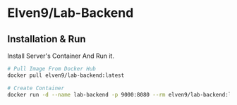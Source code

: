 # Elven9/Lab-Backend

## Installation & Run

Install Server's Container And Run it.

```zsh
# Pull Image From Docker Hub
docker pull elven9/lab-backend:latest

# Create Container
docker run -d --name lab-backend -p 9000:8080 --rm elven9/lab-backend:latest
```


